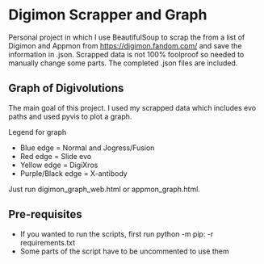 # Digimon Scrapper and Graph

Personal project in which I use BeautifulSoup to scrap the from a list of Digimon and Appmon from https://digimon.fandom.com/ and save the information in .json.
Scrapped data is not 100% foolproof so needed to manually change some parts. The completed .json files are included.

## Graph of Digivolutions

The main goal of this project. I used my scrapped data which includes evo paths and used pyvis to plot a graph.
<p>
Legend for graph

- Blue edge = Normal and Jogress/Fusion
- Red edge = Slide evo
- Yellow edge = DigiXros
- Purple/Black edge = X-antibody

</p>

Just run digimon_graph_web.html or appmon_graph.html.

## Pre-requisites
- If you wanted to run the scripts, first run python -m  pip: -r requirements.txt
- Some parts of the script have to be uncommented to use them
